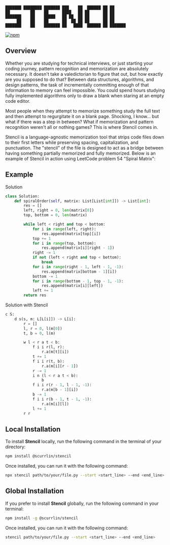 ```

███████ ████████ ███████ ███    ██  ██████ ██ ██      
██         ██    ██      ████   ██ ██      ██ ██      
███████    ██    █████   ██ ██  ██ ██      ██ ██      
     ██    ██    ██      ██  ██ ██ ██      ██ ██      
███████    ██    ███████ ██   ████  ██████ ██ ███████ 

```

[![npm](https://img.shields.io/npm/dt/%40scurrlin%2Fstencil?style=flat&color=blue)](https://www.npmjs.com/package/@scurrlin/stencil)

## Overview

Whether you are studying for technical interviews, or just starting your coding journey, pattern recognition and memorization are absolutely necessary. It doesn't take a valedictorian to figure that out, but how exactly are you supposed to do that? Between data structures, algorithms, and design patterns, the task of incrementally committing enough of that information to memory can feel impossible. You could spend hours studying fully implemented algorithms only to draw a blank when staring at an empty code editor.

Most people when they attempt to memorize something study the full text and then attempt to regurgitate it on a blank page. Shocking, I know... but what if there was a step in between? What if memorization and pattern recognition weren't all or nothing games? This is where Stencil comes in.

Stencil is a language-agnostic memorization tool that strips code files down to their first letters while preserving spacing, capitalization, and punctuation. The "stencil" of the file is designed to act as a bridge between having something partially memorized and fully memorized. Below is an example of Stencil in action using LeetCode problem 54 "Spiral Matrix":

## Example

Solution

```python
class Solution:
    def spiralOrder(self, matrix: List[List[int]]) -> List[int]:
        res = []
        left, right = 0, len(matrix[0])
        top, bottom = 0, len(matrix)

        while left < right and top < bottom:
            for i in range(left, right):
                res.append(matrix[top][i])
            top += 1
            for i in range(top, bottom):
                res.append(matrix[i][right - 1])
            right -= 1
            if not (left < right and top < bottom):
                break
            for i in range(right - 1, left - 1, -1):
                res.append(matrix[bottom - 1][i])
            bottom -= 1
            for i in range(bottom - 1, top - 1, -1):
                res.append(matrix[i][left])
            left += 1
        return res
```

Solution with Stencil

```python
c S:
    d s(s, m: L[L[i]]) -> L[i]:
        r = []
        l, r = 0, l(m[0])
        t, b = 0, l(m)

        w l < r a t < b:
            f i i r(l, r):
                r.a(m[t][i])
            t += 1
            f i i r(t, b):
                r.a(m[i][r - 1])
            r -= 1
            i n (l < r a t < b):
                b
            f i i r(r - 1, l - 1, -1):
                r.a(m[b - 1][i])
            b -= 1
            f i i r(b - 1, t - 1, -1):
                r.a(m[i][l])
            l += 1
        r r
```

## Local Installation

To install **Stencil** locally, run the following command in the terminal of your directory:

```bash
npm install @scurrlin/stencil
```

Once installed, you can run it with the following command:

```bash
npx stencil path/to/your/file.py --start <start_line> --end <end_line>
```

## Global Installation

If you prefer to install **Stencil** globally, run the following command in your terminal:

```bash
npm install -g @scurrlin/stencil
```

Once installed, you can run it with the following command:

```bash
stencil path/to/your/file.py --start <start_line> --end <end_line>
```